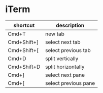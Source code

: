 # iTerm

| shortcut    | description          |
| ----------- | -------------------- |
| Cmd+T       | new tab              |
| Cmd+Shift+] | select next tab      |
| Cmd+Shift+[ | select previous tab  |
| Cmd+D       | split vertically     |
| Cmd+Shift+D | split horizontally   |
| Cmd+]       | select next pane     |
| Cmd+[       | select previous pane |
